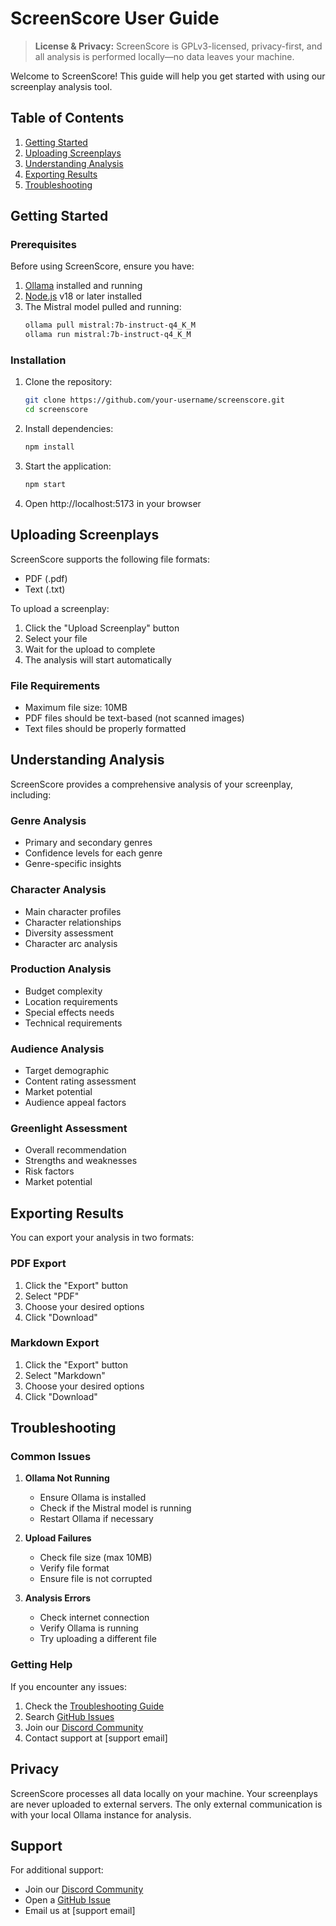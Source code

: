 # ScreenScore User Guide

> **License & Privacy:** ScreenScore is GPLv3-licensed, privacy-first, and all analysis is performed locally—no data leaves your machine.

Welcome to ScreenScore! This guide will help you get started with using our screenplay analysis tool.

## Table of Contents

1. [Getting Started](#getting-started)
2. [Uploading Screenplays](#uploading-screenplays)
3. [Understanding Analysis](#understanding-analysis)
4. [Exporting Results](#exporting-results)
5. [Troubleshooting](#troubleshooting)

## Getting Started

### Prerequisites

Before using ScreenScore, ensure you have:

1. [Ollama](https://ollama.ai) installed and running
2. [Node.js](https://nodejs.org) v18 or later installed
3. The Mistral model pulled and running:
   ```bash
   ollama pull mistral:7b-instruct-q4_K_M
   ollama run mistral:7b-instruct-q4_K_M
   ```

### Installation

1. Clone the repository:
   ```bash
   git clone https://github.com/your-username/screenscore.git
   cd screenscore
   ```

2. Install dependencies:
   ```bash
   npm install
   ```

3. Start the application:
   ```bash
   npm start
   ```

4. Open http://localhost:5173 in your browser

## Uploading Screenplays

ScreenScore supports the following file formats:
- PDF (.pdf)
- Text (.txt)

To upload a screenplay:

1. Click the "Upload Screenplay" button
2. Select your file
3. Wait for the upload to complete
4. The analysis will start automatically

### File Requirements

- Maximum file size: 10MB
- PDF files should be text-based (not scanned images)
- Text files should be properly formatted

## Understanding Analysis

ScreenScore provides a comprehensive analysis of your screenplay, including:

### Genre Analysis
- Primary and secondary genres
- Confidence levels for each genre
- Genre-specific insights

### Character Analysis
- Main character profiles
- Character relationships
- Diversity assessment
- Character arc analysis

### Production Analysis
- Budget complexity
- Location requirements
- Special effects needs
- Technical requirements

### Audience Analysis
- Target demographic
- Content rating assessment
- Market potential
- Audience appeal factors

### Greenlight Assessment
- Overall recommendation
- Strengths and weaknesses
- Risk factors
- Market potential

## Exporting Results

You can export your analysis in two formats:

### PDF Export
1. Click the "Export" button
2. Select "PDF"
3. Choose your desired options
4. Click "Download"

### Markdown Export
1. Click the "Export" button
2. Select "Markdown"
3. Choose your desired options
4. Click "Download"

## Troubleshooting

### Common Issues

1. **Ollama Not Running**
   - Ensure Ollama is installed
   - Check if the Mistral model is running
   - Restart Ollama if necessary

2. **Upload Failures**
   - Check file size (max 10MB)
   - Verify file format
   - Ensure file is not corrupted

3. **Analysis Errors**
   - Check internet connection
   - Verify Ollama is running
   - Try uploading a different file

### Getting Help

If you encounter any issues:

1. Check the [Troubleshooting Guide](troubleshooting.md)
2. Search [GitHub Issues](https://github.com/your-username/screenscore/issues)
3. Join our [Discord Community](https://discord.gg/your-server)
4. Contact support at [support email]

## Privacy

ScreenScore processes all data locally on your machine. Your screenplays are never uploaded to external servers. The only external communication is with your local Ollama instance for analysis.

## Support

For additional support:
- Join our [Discord Community](https://discord.gg/your-server)
- Open a [GitHub Issue](https://github.com/your-username/screenscore/issues)
- Email us at [support email] 
